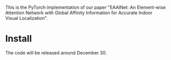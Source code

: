 This is the PyTorch implementation of our paper "EAAINet: An Element-wise Attention Network with Global Affinity Information for Accurate Indoor Visual Localization".

# Install
The code will be released around December 30.
